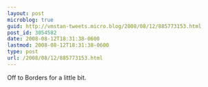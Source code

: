```yaml
---
layout: post
microblog: true
guid: http://vmstan-tweets.micro.blog/2008/08/12/885773153.html
post_id: 3054582
date: 2008-08-12T18:31:38-0600
lastmod: 2008-08-12T18:31:38-0600
type: post
url: /2008/08/12/885773153.html
---
```

Off to Borders for a little bit.
